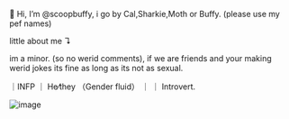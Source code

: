  👋 Hi, I’m @scoopbuffy, i go by Cal,Sharkie,Moth or Buffy. (please use my pef names)

 little about me ↴

 im a minor. (so no werid comments), if we are friends and your making werid jokes its fine as long as its not as sexual.

 ｜INFP ｜ He⁄they （Gender fluid） ｜ ｜ Introvert․

 ![image]([link]https://cdn.discordapp.com/attachments/1102378280717394043/1224754587198554192/Untitled131_20240402111637.png?ex=661ea498&is=660c2f98&hm=7dd0ee73fbf14ea187bce7dd55d7959ed0d4778d5b14aed507eb9643fef8f84d&)
